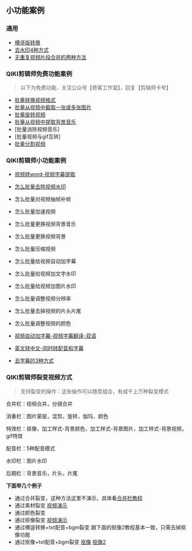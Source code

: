 ## 小功能案例

### 通用

- [横竖版转换](https://)
- [去水印4种方式](https://)
- [无重复视频片段合并的两种方法](https://)

### QIKI剪辑师免费功能案例

>以下为免费功能，关注公众号【奇客工作室】，回复【剪辑师卡号】

- [批量转换视频格式](https://)
- [批量从视频中截取一张或多张图片](https://)
- [批量旋转视频](https://)
- [批量从视频中提取背景音乐](https://)
- [批量消除视频音乐]
- [批量视频与gif互转]
- [批量分割视频](https://)

### QIKI剪辑师小功能案例

- [视频转word-视频字幕提取](https://)
- [怎么批量去除视频水印](https://)
- 怎么批量对视频抽帧补帧
- 怎么批量加速视频
- 怎么批量更换视频背景音乐
- 怎么批量更换视频背景
- 怎么批量压缩视频
- 怎么批量给视频自动加字幕
- 怎么批量给视频加文字水印
- 怎么批量给视频加图片水印
- 怎么批量调整视频分辨率
- 怎么批量去掉视频的片头片尾
- 怎么批量调整视频的颜色


- [视频自动加字幕-视频字幕翻译-双语](https://)
- [英文转中文-同时转配音和字幕](https://)
- [去字幕的3种方式](https://)

### QIKI剪辑师裂变视频方式

>支持裂变的操作：这些操作可以随意组合，有成千上万种裂变模式

合并栏：视频合并，分镜合并

消重栏：图片蒙层，混剪，旋转，伽玛，颜色

特效栏：抠像，加工样式-背景颜色，加工样式-背景图片，加工样式-背景视频，gif特效

配音栏：5种配音模式

水印栏：图片水印

后期栏：背景音乐，片头，片尾



**下面举几个例子**

- 通过合并裂变，这种方法这里不演示，具体看[合并栏教程](soft/aicut_merge.md)
- 通过素材裂变 [视频演示](https://)
- 通过颜色裂变
- 通过抠像裂变 [视频演示](https://)
- 通过横竖转换+txt配音+bgm裂变  跟下面的抠像2教程基本一致，只需去掉抠像功能
- 通过抠像+txt配音+bgm裂变 [抠像](https://)  [抠像2](https://)


